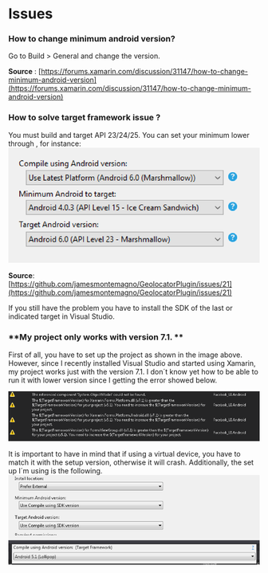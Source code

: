# Issues

### How to change minimum android version?

Go to Build &gt; General and change the version.

**Source** : [https://forums.xamarin.com/discussion/31147/how-to-change-minimum-android-version](https://forums.xamarin.com/discussion/31147/how-to-change-minimum-android-version)

### How to solve target framework issue ?

You must build and target API 23/24/25. You can set your minimum lower through , for instance:![](/assets/targetsdk.png)

**Source**: [https://github.com/jamesmontemagno/GeolocatorPlugin/issues/21](https://github.com/jamesmontemagno/GeolocatorPlugin/issues/21)

If you still have the problem you have to install the SDK of the last or indicated target in Visual Studio.

### **My project only works with version 7.1. **

First of all, you have to set up the project as shown in the image above. However, since I recently installed Visual Studio and started using Xamarin, my project works just with the version 7.1. I don´t know yet how to be able to run it with lower version since I getting the error showed below. 

![](/assets/errorVersion.png)

It is important to have in mind that if using a virtual device, you have to match it with the setup version, otherwise it will crash. Additionally, the set up I´m using is the following.![](/assets/setup.png)

